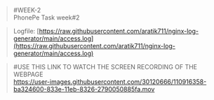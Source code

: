 >#WEEK-2\
>PhonePe Task week#2

>Logfile:
>[https://raw.githubusercontent.com/aratik711/nginx-log-generator/main/access.log](https://raw.githubusercontent.com/aratik711/nginx-log-generator/main/access.log)


>#USE THIS LINK TO WATCH THE SCREEN RECORDING OF THE WEBPAGE \
>https://user-images.githubusercontent.com/30120666/110916358-ba324600-833e-11eb-8326-2790050885fa.mov
